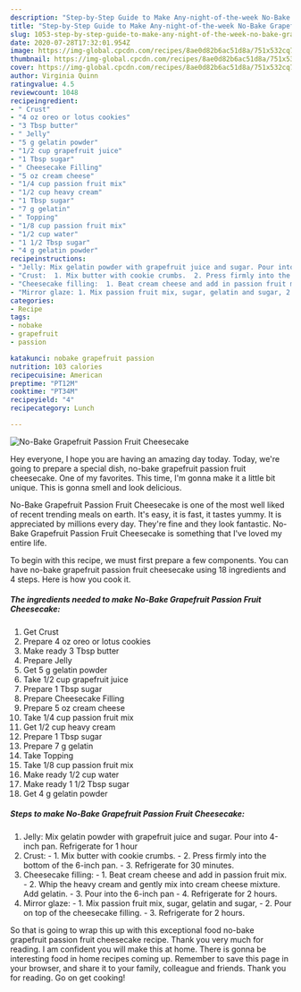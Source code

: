 ```yaml
---
description: "Step-by-Step Guide to Make Any-night-of-the-week No-Bake Grapefruit Passion Fruit Cheesecake"
title: "Step-by-Step Guide to Make Any-night-of-the-week No-Bake Grapefruit Passion Fruit Cheesecake"
slug: 1053-step-by-step-guide-to-make-any-night-of-the-week-no-bake-grapefruit-passion-fruit-cheesecake
date: 2020-07-28T17:32:01.954Z
image: https://img-global.cpcdn.com/recipes/8ae0d82b6ac51d8a/751x532cq70/no-bake-grapefruit-passion-fruit-cheesecake-recipe-main-photo.jpg
thumbnail: https://img-global.cpcdn.com/recipes/8ae0d82b6ac51d8a/751x532cq70/no-bake-grapefruit-passion-fruit-cheesecake-recipe-main-photo.jpg
cover: https://img-global.cpcdn.com/recipes/8ae0d82b6ac51d8a/751x532cq70/no-bake-grapefruit-passion-fruit-cheesecake-recipe-main-photo.jpg
author: Virginia Quinn
ratingvalue: 4.5
reviewcount: 1048
recipeingredient:
- " Crust"
- "4 oz oreo or lotus cookies"
- "3 Tbsp butter"
- " Jelly"
- "5 g gelatin powder"
- "1/2 cup grapefruit juice"
- "1 Tbsp sugar"
- " Cheesecake Filling"
- "5 oz cream cheese"
- "1/4 cup passion fruit mix"
- "1/2 cup heavy cream"
- "1 Tbsp sugar"
- "7 g gelatin"
- " Topping"
- "1/8 cup passion fruit mix"
- "1/2 cup water"
- "1 1/2 Tbsp sugar"
- "4 g gelatin powder"
recipeinstructions:
- "Jelly: Mix gelatin powder with grapefruit juice and sugar. Pour into 4-inch pan. Refrigerate for 1 hour"
- "Crust:  1. Mix butter with cookie crumbs.  2. Press firmly into the bottom of the 6-inch pan.  3. Refrigerate for 30 minutes."
- "Cheesecake filling:  1. Beat cream cheese and add in passion fruit mix.  2. Whip the heavy cream and gently mix into cream cheese mixture. Add gelatin. 3. Pour into the 6-inch pan 4. Refrigerate for 2 hours."
- "Mirror glaze: 1. Mix passion fruit mix, sugar, gelatin and sugar, 2. Pour on top of the cheesecake filling.  3. Refrigerate for 2 hours."
categories:
- Recipe
tags:
- nobake
- grapefruit
- passion

katakunci: nobake grapefruit passion 
nutrition: 103 calories
recipecuisine: American
preptime: "PT12M"
cooktime: "PT34M"
recipeyield: "4"
recipecategory: Lunch

---
```



![No-Bake Grapefruit Passion Fruit Cheesecake](https://img-global.cpcdn.com/recipes/8ae0d82b6ac51d8a/751x532cq70/no-bake-grapefruit-passion-fruit-cheesecake-recipe-main-photo.jpg)

Hey everyone, I hope you are having an amazing day today. Today, we're going to prepare a special dish, no-bake grapefruit passion fruit cheesecake. One of my favorites. This time, I'm gonna make it a little bit unique. This is gonna smell and look delicious.

No-Bake Grapefruit Passion Fruit Cheesecake is one of the most well liked of recent trending meals on earth. It's easy, it is fast, it tastes yummy. It is appreciated by millions every day. They're fine and they look fantastic. No-Bake Grapefruit Passion Fruit Cheesecake is something that I've loved my entire life.




To begin with this recipe, we must first prepare a few components. You can have no-bake grapefruit passion fruit cheesecake using 18 ingredients and 4 steps. Here is how you cook it.

<!--inarticleads1-->

##### The ingredients needed to make No-Bake Grapefruit Passion Fruit Cheesecake:

1. Get  Crust
1. Prepare 4 oz oreo or lotus cookies
1. Make ready 3 Tbsp butter
1. Prepare  Jelly
1. Get 5 g gelatin powder
1. Take 1/2 cup grapefruit juice
1. Prepare 1 Tbsp sugar
1. Prepare  Cheesecake Filling
1. Prepare 5 oz cream cheese
1. Take 1/4 cup passion fruit mix
1. Get 1/2 cup heavy cream
1. Prepare 1 Tbsp sugar
1. Prepare 7 g gelatin
1. Take  Topping
1. Take 1/8 cup passion fruit mix
1. Make ready 1/2 cup water
1. Make ready 1 1/2 Tbsp sugar
1. Get 4 g gelatin powder




<!--inarticleads2-->

##### Steps to make No-Bake Grapefruit Passion Fruit Cheesecake:

1. Jelly: Mix gelatin powder with grapefruit juice and sugar. Pour into 4-inch pan. Refrigerate for 1 hour
1. Crust:  - 1. Mix butter with cookie crumbs.  - 2. Press firmly into the bottom of the 6-inch pan.  - 3. Refrigerate for 30 minutes.
1. Cheesecake filling:  - 1. Beat cream cheese and add in passion fruit mix.  - 2. Whip the heavy cream and gently mix into cream cheese mixture. Add gelatin. - 3. Pour into the 6-inch pan - 4. Refrigerate for 2 hours.
1. Mirror glaze: - 1. Mix passion fruit mix, sugar, gelatin and sugar, - 2. Pour on top of the cheesecake filling.  - 3. Refrigerate for 2 hours.




So that is going to wrap this up with this exceptional food no-bake grapefruit passion fruit cheesecake recipe. Thank you very much for reading. I am confident you will make this at home. There is gonna be interesting food in home recipes coming up. Remember to save this page in your browser, and share it to your family, colleague and friends. Thank you for reading. Go on get cooking!
